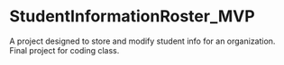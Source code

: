 # StudentInformationRoster_MVP
A project designed to store and modify student info for an organization. Final project for coding class.
